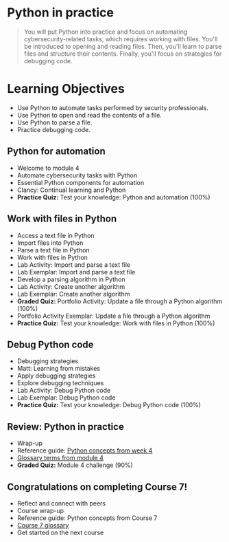 # Python in practice
> You will put Python into practice and focus on automating cybersecurity-related tasks, which requires working with files. You'll be introduced to opening and reading files. Then, you'll learn to parse files and structure their contents. Finally, you'll focus on strategies for debugging code.
# Learning Objectives
- Use Python to automate tasks performed by security professionals.
- Use Python to open and read the contents of a file.
- Use Python to parse a file.
- Practice debugging code.
## Python for automation
- Welcome to module 4
- Automate cybersecurity tasks with Python
- Essential Python components for automation
- Clancy: Continual learning and Python
- **Practice Quiz:** Test your knowledge: Python and automation (100%)
## Work with files in Python
- Access a text file in Python
- Import files into Python
- Parse a text file in Python
- Work with files in Python
- Lab Activity: Import and parse a text file
- Lab Exemplar: Import and parse a text file
- Develop a parsing algorithm in Python
- Lab Activity: Create another algorithm
- Lab Exemplar: Create another algorithm
- **Graded Quiz:** Portfolio Activity: Update a file through a Python algorithm (100%)
- Portfolio Activity Exemplar: Update a file through a Python algorithm
- **Practice Quiz:** Test your knowledge: Work with files in Python (100%)
## Debug Python code
- Debugging strategies
- Matt: Learning from mistakes
- Apply debugging strategies
- Explore debugging techniques
- Lab Activity: Debug Python code
- Lab Exemplar: Debug Python code
- **Practice Quiz:** Test your knowledge: Debug Python code (100%)
## Review: Python in practice
- Wrap-up
- Reference guide: [Python concepts from week 4](https://github.com/KailaniBailey/Google-Cybersecurity-Professional-Certificate/blob/main/Course%207%3A%20Automate%20Cybersecurity%20Tasks%20with%20Python/Week%204%3A%20Python%20in%20practice/Python%20concepts%20from%20module%204.pdf)
- [Glossary terms from module 4](https://github.com/KailaniBailey/Google-Cybersecurity-Professional-Certificate/tree/main/Course%207:%20Automate%20Cybersecurity%20Tasks%20with%20Python/Week%204:%20Python%20in%20practice/Glossary%20terms%20from%20module%204)
- **Graded Quiz:** Module 4 challenge (90%)
## Congratulations on completing Course 7!
- Reflect and connect with peers
- Course wrap-up
- Reference guide: Python concepts from Course 7
- [Course 7 glossary](https://github.com/KailaniBailey/Google-Cybersecurity-Professional-Certificate/blob/main/Course%207%3A%20Automate%20Cybersecurity%20Tasks%20with%20Python/Week%204%3A%20Python%20in%20practice/Course%207%20glossary.pdf)
- Get started on the next course
